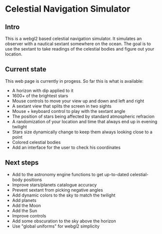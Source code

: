 # Celestial Navigation Simulator

## Intro

This is a webgl2 based celestial navigation simulator. It simulates an observer with a nautical sextant somewhere on the ocean. The goal is to use the sextant to take readings of the celestial bodies and figure out your location.

## Current state

This web page is currently in progess. So far this is what is available: 
- A horizon with dip applied to it
- 1600+ of the brightest stars
- Mouse controls to move your view up and down and left and right
- A sextant view that splits the screen in two sights
- Mouse + keyboard control to play with the sextant angle
- The position of stars being affected by standard atmospheric refracion
- A randomization of your location and time that always end up in evening twilight
- Stars size dynamically change to keep them always looking close to a point
- Colored celestial bodies
- Add an interface for the user to check his coordinates

## Next steps

- Add to the astronomy engine functions to get up-to-dated celestial-body positions
- Improve stars/planets catalogue accuracy
- Prevent sextant from picking negative angles
- Add dynamic colors to the sky to match the twilight
- Add planets
- Add the Moon
- Add the Sun
- Improve controls
- Add some obscuration to the sky above the horizon
- Use "global uniforms" for webgl2 simplicity
